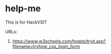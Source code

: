 # help-me
This is for HackVSIT

URLs:
1. https://www.w3schools.com/howto/tryit.asp?filename=tryhow_css_login_form
